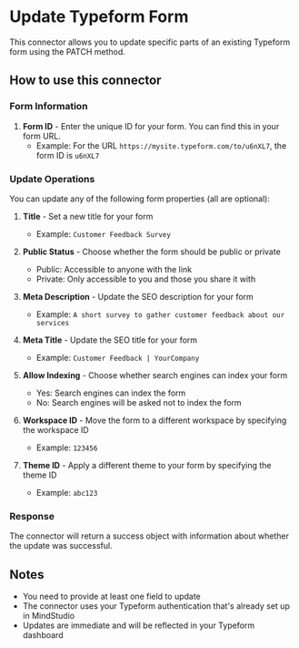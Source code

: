 # Update Typeform Form

This connector allows you to update specific parts of an existing Typeform form using the PATCH method.

## How to use this connector

### Form Information
1. **Form ID** - Enter the unique ID for your form. You can find this in your form URL.
   - Example: For the URL `https://mysite.typeform.com/to/u6nXL7`, the form ID is `u6nXL7`

### Update Operations
You can update any of the following form properties (all are optional):

1. **Title** - Set a new title for your form
   - Example: `Customer Feedback Survey`

2. **Public Status** - Choose whether the form should be public or private
   - Public: Accessible to anyone with the link
   - Private: Only accessible to you and those you share it with

3. **Meta Description** - Update the SEO description for your form
   - Example: `A short survey to gather customer feedback about our services`

4. **Meta Title** - Update the SEO title for your form
   - Example: `Customer Feedback | YourCompany`

5. **Allow Indexing** - Choose whether search engines can index your form
   - Yes: Search engines can index the form
   - No: Search engines will be asked not to index the form

6. **Workspace ID** - Move the form to a different workspace by specifying the workspace ID
   - Example: `123456`

7. **Theme ID** - Apply a different theme to your form by specifying the theme ID
   - Example: `abc123`

### Response
The connector will return a success object with information about whether the update was successful.

## Notes
- You need to provide at least one field to update
- The connector uses your Typeform authentication that's already set up in MindStudio
- Updates are immediate and will be reflected in your Typeform dashboard